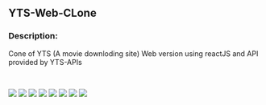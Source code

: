 ## YTS-Web-CLone
<h3>Description:</h3>
<p>Cone of YTS (A movie downloding site) Web version using reactJS and API provided by YTS-APIs</p><br/>
<p>
    <img src="https://img.shields.io/badge/Platform-Web-brightgreen.svg" />
  <img src="https://img.shields.io/badge/Application-YTS_Web-green.svg" />
  <img src="https://img.shields.io/badge/Editor-WEB_Strom-0078d7.svg" />
  <img src="https://img.shields.io/badge/Library-React_JS-61dbfb.svg" />
  <img src="https://img.shields.io/badge/Language-JavaScript-f0db4f.svg" />
    <img src="https://img.shields.io/badge/State_Management-REDUX-orange.svg" />
  <img src="https://img.shields.io/badge/BackEnd-Firebase-brightgreen.svg" />
    <img src="https://img.shields.io/badge/Hosting-Firebase_Hosting-black.svg" />

</p>
